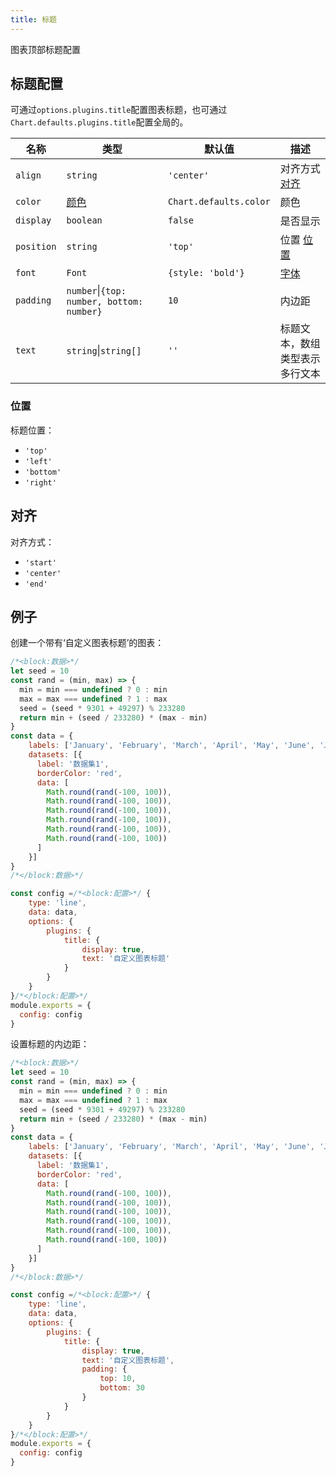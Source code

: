 ```yaml
---
title: 标题
---
```


图表顶部标题配置

## 标题配置

可通过`options.plugins.title`配置图表标题，也可通过`Chart.defaults.plugins.title`配置全局的。

| 名称 | 类型 | 默认值 | 描述
| ---- | ---- | ------- | -----------
| `align` | `string` | `'center'` | 对齐方式 [对齐](#对齐)
| `color` | [颜色](../general/colors.md) | `Chart.defaults.color` | 颜色
| `display` | `boolean` | `false` | 是否显示
| `position` | `string` | `'top'` | 位置 [位置](#位置)
| `font` | `Font` | `{style: 'bold'}` | [字体](../general/fonts.md)
| `padding` | `number`\|`{top: number, bottom: number}` | `10` | 内边距
| `text` | `string`\|`string[]` | `''` | 标题文本，数组类型表示多行文本

### 位置

标题位置：

* `'top'`
* `'left'`
* `'bottom'`
* `'right'`

## 对齐

对齐方式：

* `'start'`
* `'center'`
* `'end'`

## 例子

创建一个带有‘自定义图表标题’的图表：

```js chart-editor
/*<block:数据>*/
let seed = 10
const rand = (min, max) => {
  min = min === undefined ? 0 : min
  max = max === undefined ? 1 : max
  seed = (seed * 9301 + 49297) % 233280
  return min + (seed / 233280) * (max - min)
}
const data = {
    labels: ['January', 'February', 'March', 'April', 'May', 'June', 'July'],
    datasets: [{
      label: '数据集1',
      borderColor: 'red',
      data: [
        Math.round(rand(-100, 100)),
        Math.round(rand(-100, 100)),
        Math.round(rand(-100, 100)),
        Math.round(rand(-100, 100)),
        Math.round(rand(-100, 100)),
        Math.round(rand(-100, 100))
      ]
    }]
}
/*</block:数据>*/

const config =/*<block:配置>*/ {
    type: 'line',
    data: data,
    options: {
        plugins: {
            title: {
                display: true,
                text: '自定义图表标题'
            }
        }
    }
}/*</block:配置>*/
module.exports = {
  config: config
}
```

设置标题的内边距：

```js chart-editor
/*<block:数据>*/
let seed = 10
const rand = (min, max) => {
  min = min === undefined ? 0 : min
  max = max === undefined ? 1 : max
  seed = (seed * 9301 + 49297) % 233280
  return min + (seed / 233280) * (max - min)
}
const data = {
    labels: ['January', 'February', 'March', 'April', 'May', 'June', 'July'],
    datasets: [{
      label: '数据集1',
      borderColor: 'red',
      data: [
        Math.round(rand(-100, 100)),
        Math.round(rand(-100, 100)),
        Math.round(rand(-100, 100)),
        Math.round(rand(-100, 100)),
        Math.round(rand(-100, 100)),
        Math.round(rand(-100, 100))
      ]
    }]
}
/*</block:数据>*/

const config =/*<block:配置>*/ {
    type: 'line',
    data: data,
    options: {
        plugins: {
            title: {
                display: true,
                text: '自定义图表标题',
                padding: {
                    top: 10,
                    bottom: 30
                }
            }
        }
    }
}/*</block:配置>*/
module.exports = {
  config: config
}
```
